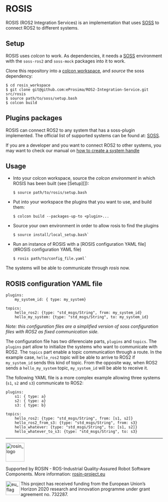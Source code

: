 # ROSIS
ROSIS (ROS2 Integration Services) is an implementation that uses [SOSS][soss] to connect ROS2 to different systems.

## Setup
ROSIS uses *colcon* to work.
As dependencies, it needs a [SOSS][soss] environment with the `soss-ros2` and `soss-mock` packages into it to work.

Clone this repository into a [colcon workspace][colcon], and *source* the soss dependency:

```
$ cd rosis_workspace
$ git clone git@github.com:eProsima/ROS2-Integration-Service.git src/rosis
$ source path/to/soss/setup.bash
$ colcon build
```

## Plugins packages
ROSIS can connect ROS2 to any system that has a soss-plugin implemented.
The official list of supported systems can be found at: [SOSS][soss].

If you are a developer and you want to connect ROS2 to other systems,
you may want to check our manual on [how to create a system handle](docs/CreatingSH.md)

## Usage
* Into your colcon workspace, source the *colcon environment* in which ROSIS has been built (see [Setup][]):
  ```
  $ source path/to/rosis/setup.bash
  ```

* Put into your workspace the plugins that you want to use, and build them:
  ```
  $ colcon build --packages-up-to <plugin>...
  ```

* Source your own environment in order to allow rosis to find the plugins
  ```
  $ source install/local_setup.bash`
  ```

* Run an instance of ROSIS with a [ROSIS configuration YAML file](#ROSIS configuration YAML file)
  ```
  $ rosis path/to/config_file.yaml`
  ```

The systems will be able to communicate through *rosis* now.

## ROSIS configuration YAML file
```
plugins:
    my_system_id: { type: my_system}

topics:
    hello_ros2: {type: "std_msgs/String", from: my_system_id}
    hello_my_system: {type: "std_msgs/String", to: my_system_id}
```

*Note: this configuration files are a simplified version of soss configuration files with ROS2 as fixed communication side.*

The configuration file has two diferenciate parts, `plugins` and `topics`.
The `plugins` part allow to initialize the systems who want to communicate with ROS2.
The `topics` part enable a topic communication through a route.
In the example case, `hello_ros2` topic will be able to arrive to ROS2 if `my_system_id` sends this kind of topic.
From the opposite way, when ROS2 sends a `hello_my_system` topic, `my_system_id` will be able to receive it.

The following YAML file is a more complex example allowing three systems (`s1`, `s2` and `s3`) communicate to ROS2:
```
plugins:
    s1: { type: a}
    s2: { type: a}
    s3: { type: b}

topics:
    hello_ros2: {type: "std_msgs/String", from: [s1, s2]}
    hello_ros2_from_s3: {type: "std_msgs/String", from: s3}
    hello_whatever: {type: "std_msgs/String", to: [s1, s2]}
    hello_whatever_to_s3: {type: "std_msgs/String", to: s3}
```

---

<!--
    ROSIN acknowledgement from the ROSIN press kit
    @ https://github.com/rosin-project/press_kit
-->

<a href="http://rosin-project.eu">
  <img src="http://rosin-project.eu/wp-content/uploads/rosin_ack_logo_wide.png"
       alt="rosin_logo" height="60" >
</a>

Supported by ROSIN - ROS-Industrial Quality-Assured Robot Software Components.
More information: <a href="http://rosin-project.eu">rosin-project.eu</a>

<img src="http://rosin-project.eu/wp-content/uploads/rosin_eu_flag.jpg"
     alt="eu_flag" height="45" align="left" >

This project has received funding from the European Union’s Horizon 2020
research and innovation programme under grant agreement no. 732287.

[colcon]: https://index.ros.org/doc/ros2/Tutorials/Colcon-Tutorial/#create-a-workspace
[ros2]: https://index.ros.org/doc/ros2
[soss]: https://github.com/osrf/soss_v2
[fiware]: https://www.fiware.org/
